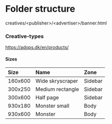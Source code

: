 
# Folder structure

creatives/<publisher\>/<advertiser\>/banner.html

### Creative-types
https://adops.dk/en/products/


#### Sizes

| Size    | Name             | Zone    |
|:--------|:-----------------|:--------|
| 160x600 | Wide skryscraper | Sidebar |
| 300x250 | Medium rectangle | Sidebar |
| 300x600 | Half page        | Sidebar |
| 930x180 | Monster small    | Body    |
| 930x600 | Monster          | Body    |




